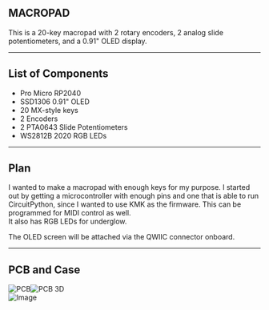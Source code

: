 ## MACROPAD

This is a 20-key macropad with 2 rotary encoders, 2 analog slide potentiometers, and a 0.91" OLED display.

---

## List of Components

- Pro Micro RP2040  
- SSD1306 0.91" OLED  
- 20 MX-style keys  
- 2 Encoders  
- 2 PTA0643 Slide Potentiometers  
- WS2812B 2020 RGB LEDs  

---

## Plan

I wanted to make a macropad with enough keys for my purpose. I started out by getting a microcontroller with enough pins and one that is able to run CircuitPython, since I wanted to use KMK as the firmware. This can be programmed for MIDI control as well.  
It also has RGB LEDs for underglow.

The OLED screen will be attached via the QWIIC connector onboard.

---

## PCB and Case

![PCB](https://github.com/user-attachments/assets/41598014-921c-4914-a805-9e94776da4a5)![PCB 3D](https://github.com/user-attachments/assets/eb6d715c-195a-485b-98dd-6f98de583ed2)  
![Image](https://github.com/user-attachments/assets/0433850d-3720-4474-8c08-68e4c701633a)
